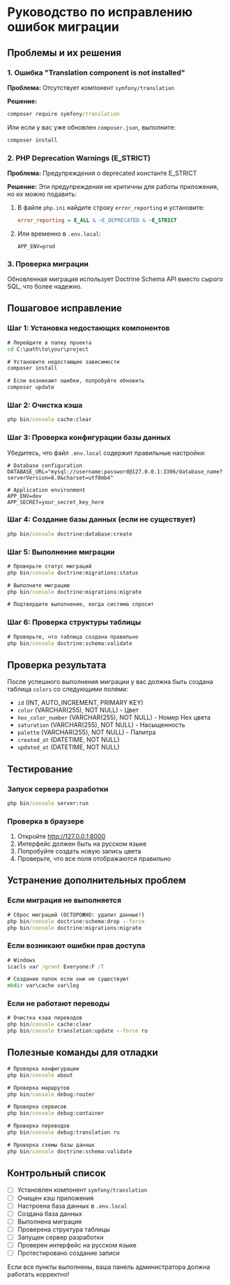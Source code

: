 # Руководство по исправлению ошибок миграции

## Проблемы и их решения

### 1. Ошибка "Translation component is not installed"

**Проблема:** Отсутствует компонент `symfony/translation`

**Решение:**
```cmd
composer require symfony/translation
```

Или если у вас уже обновлен `composer.json`, выполните:
```cmd
composer install
```

### 2. PHP Deprecation Warnings (E_STRICT)

**Проблема:** Предупреждения о deprecated константе E_STRICT

**Решение:** Эти предупреждения не критичны для работы приложения, но их можно подавить:

1. В файле `php.ini` найдите строку `error_reporting` и установите:
   ```ini
   error_reporting = E_ALL & ~E_DEPRECATED & ~E_STRICT
   ```

2. Или временно в `.env.local`:
   ```
   APP_ENV=prod
   ```

### 3. Проверка миграции

Обновленная миграция использует Doctrine Schema API вместо сырого SQL, что более надежно.

## Пошаговое исправление

### Шаг 1: Установка недостающих компонентов

```cmd
# Перейдите в папку проекта
cd C:\path\to\your\project

# Установите недостающие зависимости
composer install

# Если возникают ошибки, попробуйте обновить
composer update
```

### Шаг 2: Очистка кэша

```cmd
php bin/console cache:clear
```

### Шаг 3: Проверка конфигурации базы данных

Убедитесь, что файл `.env.local` содержит правильные настройки:

```env
# Database configuration
DATABASE_URL="mysql://username:password@127.0.0.1:3306/database_name?serverVersion=8.0&charset=utf8mb4"

# Application environment
APP_ENV=dev
APP_SECRET=your_secret_key_here
```

### Шаг 4: Создание базы данных (если не существует)

```cmd
php bin/console doctrine:database:create
```

### Шаг 5: Выполнение миграции

```cmd
# Проверьте статус миграций
php bin/console doctrine:migrations:status

# Выполните миграцию
php bin/console doctrine:migrations:migrate

# Подтвердите выполнение, когда система спросит
```

### Шаг 6: Проверка структуры таблицы

```cmd
# Проверьте, что таблица создана правильно
php bin/console doctrine:schema:validate
```

## Проверка результата

После успешного выполнения миграции у вас должна быть создана таблица `colors` со следующими полями:

- `id` (INT, AUTO_INCREMENT, PRIMARY KEY)
- `color` (VARCHAR(255), NOT NULL) - Цвет
- `hex_color_number` (VARCHAR(255), NOT NULL) - Номер Hex цвета  
- `saturation` (VARCHAR(255), NOT NULL) - Насыщенность
- `palette` (VARCHAR(255), NOT NULL) - Палитра
- `created_at` (DATETIME, NOT NULL)
- `updated_at` (DATETIME, NOT NULL)

## Тестирование

### Запуск сервера разработки

```cmd
php bin/console server:run
```

### Проверка в браузере

1. Откройте http://127.0.0.1:8000
2. Интерфейс должен быть на русском языке
3. Попробуйте создать новую запись цвета
4. Проверьте, что все поля отображаются правильно

## Устранение дополнительных проблем

### Если миграция не выполняется

```cmd
# Сброс миграций (ОСТОРОЖНО: удалит данные!)
php bin/console doctrine:schema:drop --force
php bin/console doctrine:migrations:migrate
```

### Если возникают ошибки прав доступа

```cmd
# Windows
icacls var /grant Everyone:F /T

# Создание папок если они не существуют
mkdir var\cache var\log
```

### Если не работают переводы

```cmd
# Очистка кэша переводов
php bin/console cache:clear
php bin/console translation:update --force ru
```

## Полезные команды для отладки

```cmd
# Проверка конфигурации
php bin/console about

# Проверка маршрутов
php bin/console debug:router

# Проверка сервисов
php bin/console debug:container

# Проверка переводов
php bin/console debug:translation ru

# Проверка схемы базы данных
php bin/console doctrine:schema:validate
```

## Контрольный список

- [ ] Установлен компонент `symfony/translation`
- [ ] Очищен кэш приложения
- [ ] Настроена база данных в `.env.local`
- [ ] Создана база данных
- [ ] Выполнена миграция
- [ ] Проверена структура таблицы
- [ ] Запущен сервер разработки
- [ ] Проверен интерфейс на русском языке
- [ ] Протестировано создание записи

Если все пункты выполнены, ваша панель администратора должна работать корректно!
